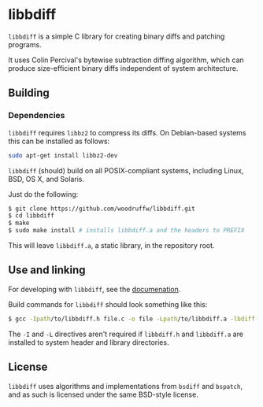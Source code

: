 libbdiff
========

`libbdiff` is a simple C library for creating binary diffs and patching programs.

It uses Colin Percival's bytewise subtraction diffing algorithm, which can produce size-efficient binary diffs independent of system architecture.

## Building

### Dependencies
`libbdiff` requires `libbz2` to compress its diffs. 
On Debian-based systems this can be installed as follows:
```bash
sudo apt-get install libbz2-dev
```

`libbdiff` (should) build on all POSIX-compliant systems, including Linux, BSD, OS X, and Solaris.

Just do the following:

```bash
$ git clone https://github.com/woodruffw/libbdiff.git
$ cd libbdiff
$ make
$ sudo make install # installs libbdiff.a and the headers to PREFIX
```

This will leave `libbdiff.a`, a static library, in the repository root.

## Use and linking

For developing with `libbdiff`, see the [documenation](./docs/user_docs.md).

Build commands for `libbdiff` should look something like this:

```bash
$ gcc -Ipath/to/libbdiff.h file.c -o file -Lpath/to/libbdiff.a -lbdiff
```

The `-I` and `-L` directives aren't required if `libbdiff.h` and `libbdiff.a` are installed to system header and library directories.

## License

`libbdiff` uses algorithms and implementations from `bsdiff` and `bspatch`, and as such is licensed under the same BSD-style license.


